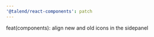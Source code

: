 ```yaml
---
'@talend/react-components': patch
---
```


feat(components): align new and old icons in the sidepanel
